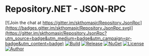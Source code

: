# Repository.NET - JSON-RPC

[![Join the chat at https://gitter.im/skthomasjr/Repository.JsonRpc](https://badges.gitter.im/skthomasjr/Repository.JsonRpc.svg)](https://gitter.im/skthomasjr/Repository.JsonRpc?utm_source=badge&utm_medium=badge&utm_campaign=pr-badge&utm_content=badge)
[![Build](https://ci.appveyor.com/api/projects/status/2tcvbn3s9isw2baa?svg=true)](https://ci.appveyor.com/project/skthomasjr/repository-jsonrpc)
[![Release](https://img.shields.io/github/release/skthomasjr/Repository.JsonRpc.svg?maxAge=2592000)](https://github.com/skthomasjr/Repository.JsonRpc/releases)
[![NuGet](https://img.shields.io/nuget/v/Repository.NET-JsonRpc.svg)](https://www.nuget.org/packages/Repository.NET-JsonRpc)
[![License](https://img.shields.io/github/license/skthomasjr/Repository.JsonRpc.svg?maxAge=2592000)](LICENSE.md)
[![Author](https://img.shields.io/badge/author-Scott%20K.%20Thomas%2C%20Jr.-blue.svg?maxAge=2592000)](https://www.linkedin.com/in/skthomasjr)
